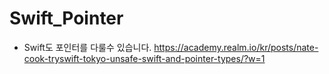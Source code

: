# Swift_Pointer
- Swift도 포인터를 다룰수 있습니다.
https://academy.realm.io/kr/posts/nate-cook-tryswift-tokyo-unsafe-swift-and-pointer-types/?w=1
